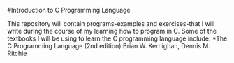 #Introduction to C Programming Language

This repository will contain programs-examples and exercises-that I will write during the course of my learning
how to program in C. Some of the textbooks I will be using to learn the C programming language include:
*The C Programming Language (2nd edition):Brian W. Kernighan, Dennis M. Ritchie
